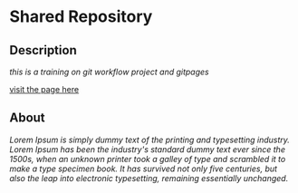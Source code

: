 # Shared Repository


## Description

_this is a training on git workflow project and gitpages_


[visit the page here](https://kveadev.github.io/shared-repo/)

## About
_Lorem Ipsum is simply dummy text of the printing and typesetting industry. Lorem Ipsum has been the industry's standard dummy text ever since the 1500s, when an unknown printer took a galley of type and scrambled it to make a type specimen book. It has survived not only five centuries, but also the leap into electronic typesetting, remaining essentially unchanged._
